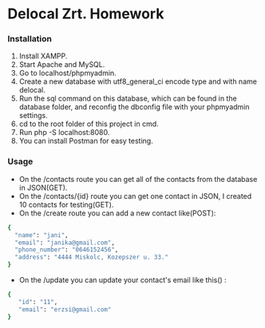 # Delocal Zrt. Homework

### Installation

1. Install XAMPP.
2. Start Apache and MySQL.
3. Go to localhost/phpmyadmin.
4. Create a new database with utf8_general_ci encode type and with name delocal.
5. Run the sql command on this database, which can be found in the database folder, and reconfig the dbconfig file with your phpmyadmin settings.
7. cd to the root folder of this project in cmd.
8. Run php -S localhost:8080.
9. You can install Postman for easy testing.

### Usage

  - On the /contacts route you can get all of the contacts from the database in JSON(GET).
  - On the /contacts/{id} route you can get one contact in JSON, I created 10 contacts for testing(GET).
  - On the /create route you can add a new contact like(POST):
  ```sh
{
    "name": "jani",
    "email": "janika@gmail.com",
    "phone_number": "0646152456",
    "address": "4444 Miskolc, Kozepszer u. 33."
}
```
- On the /update you can update your contact's email like this() :
 ```sh
{
    "id": "11",
    "email": "erzsi@gmail.com"
}
```


